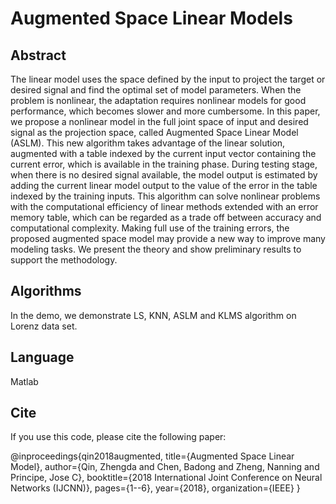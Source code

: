 # Augmented Space Linear Models
## Abstract
The linear model uses the space defined by the input to project the target or desired signal and find the optimal set of model parameters. When the problem is nonlinear, the adaptation requires nonlinear models for good performance, which becomes slower and more cumbersome. In this paper, we propose a nonlinear model in the full joint space of input and desired signal as the projection space, called Augmented Space Linear Model (ASLM). This new algorithm takes advantage of the linear solution, augmented with a table indexed by the current input vector containing the current error, which is available in the training phase. During testing stage, when there is no desired signal available, the model output is estimated by adding the current linear model output to the value of the error in the table indexed by the training inputs. This algorithm can solve nonlinear problems with the computational efficiency of linear methods extended with an error memory table, which can be regarded as a trade off between accuracy and computational complexity. Making full use of the training errors, the proposed augmented space model may provide a new way to improve many modeling tasks. We present the theory and show preliminary results to support the methodology. 
## Algorithms
In the demo, we demonstrate LS, KNN, ASLM and KLMS algorithm on Lorenz data set.
## Language
Matlab
## Cite
If you use this code, please cite the following paper:

@inproceedings{qin2018augmented,
  title={Augmented Space Linear Model},
  author={Qin, Zhengda and Chen, Badong and Zheng, Nanning and Principe, Jose C},
  booktitle={2018 International Joint Conference on Neural Networks (IJCNN)},
  pages={1--6},
  year={2018},
  organization={IEEE}
}

